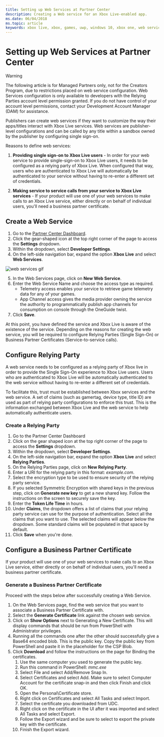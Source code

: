 ```yaml
---
title: Setting up Web Services at Partner Center
description: Creating a Web service for an Xbox Live-enabled app.
ms.date: 06/04/2018
ms.topic: article
keywords: xbox live, xbox, games, uwp, windows 10, xbox one, web services
---
```


# Setting up Web Services at Partner Center

> [!WARNING]
> The following article is for Managed Partners only, not for the Creators Program, due to restrictions placed on web service configuration. Web Services configuration is only available to developers with the Relying Parties account level permission granted. If you do not have control of your account level permissions, contact your Development Account Manager (DAM) for assistance.

Publishers can create web services if they want to customize the way their apps/titles interact with Xbox Live services.
Web services are publisher-level configurations and can be called by any title within a sandbox owned by the publisher by configuring single sign-on.

Reasons to define web services:

1. **Providing single sign-on to Xbox Live users** - In order for your web service to provide single-sign-on to Xbox Live users, it needs to be configured as a relying party of Xbox Live. When configured that way, users who are authenticated to Xbox Live will automatically be authenticated to your service without having to re-enter a different set of credentials.

2. **Making service to service calls from your service to Xbox Live services** - If your product will use one of your web services to make calls to an Xbox Live service, either directly or on behalf of individual users, you'll need a business partner certificate.


## Create a Web Service

1. Go to the [Partner Center Dashboard](https://partner.microsoft.com/dashboard/windows/overview).
2. Click the gear-shaped icon at the top right corner of the page to access the **Settings** dropdown.
3. Within the dropdown, select **Developer Settings**.
4. On the left-side navigation bar, expand the option **Xbox Live** and select **Web Services**.

![web services gif](../../../images/dev-center/web-services/web-services.gif)

5. In the Web Services page, click on **New Web Service**.
6. Enter the Web Service Name and choose the access type as required.
    * Telemetry access enables your service to retrieve game telemetry data for any of your games.
    * App Channel access gives the media provider owning the service the authority to programmatically publish app channels for consumption on console through the OneGuide twist.
7. Click **Save**.

At this point, you have defined the service and Xbox Live is aware of the existence of the service.
Depending on the reasons for creating the web service, you will be required to configure Relying Parties (Single Sign-On) or Business Partner Certificates (Service-to-service calls).


## Configure Relying Party

A web service needs to be configured as a relying party of Xbox live in order to provide the Single Sign-On experience to Xbox Live users.
Users who are authenticated to Xbox Live will be automatically authenticated to the web service without having to re-enter a different set of credentials.

To facilitate this, trust must be established between Xbox services and the web service.
A set of claims (such as gamertag, device type, title ID) are used as part of relying party configurations to enforce this trust.
This is the information exchanged between Xbox Live and the web service to help automatically authenticate users.


### Create a Relying Party

1. Go to the Partner Center Dashboard  
2. Click on the gear shaped icon at the top right corner of the page to access the **Settings** dropdown.
3. Within the dropdown, select **Developer Settings**.
4. On the left-side navigation bar, expand the option **Xbox Live** and select **Relying Parties**.
5. On the Relying Parties page, click on **New Relying Party**.
6. Enter a URI for the relying party in this format: *example.com*.
7. Select the encryption type to be used to ensure security of the relying party service.
8. If you selected Symmetric Encryption with shared keys in the previous step, click on **Generate new key** to get a new shared key. Follow the instructions on the screen to securely save the key.
9. Enter the **Token Life Time** in hours.
10. Under **Claims**, the dropdown offers a list of claims that your relying party service can use for the purpose of authentication. Select all the claims that you want to use. The selected claims will appear below the dropdown. Some standard claims will be populated in that space by default.
11. Click **Save** when you're done.  


## Configure a Business Partner Certificate

If your product will use one of your web services to make calls to an Xbox Live service, either directly or on behalf of individual users, you'll need a business partner certificate.


### Generate a Business Partner Certificate

Proceed with the steps below after successfully creating a Web Service.

1. On the Web Services page, find the web service that you want to associate a Business Partner Certificate with.
2. Select the **Generate Certificate** link against the chosen web service.
3. Click on **Show Options** next to Generating a New Certificate. This will display commands that should be run from PowerShell with Administrator privileges.
4. Running all the commands one after the other should successfully give a Base64 encoded blob. This is the public key. Copy the public key from PowerShell and paste it in the placeholder for the CSP Blob.
5. Click **Download** and follow the instructions on the page for Binding the certificates.
    1. Use the same computer you used to generate the public key.
    2. Run this command in PowerShell: *mmc.exe*
    3. Select File and select Add/Remove Snap In.
    4. Select Certificates and select Add. Make sure to select Computer Account for the certificate snap-in and then click Finish and click OK.
    5. Open the Personal\Certificate store.
    6. Right click on Certificates and select All Tasks and select Import.
    7. Select the certificate you downloaded from UDC.
    8. Right click on the certificate in the UI after it was imported and select All Tasks and select Export.
    9. Follow the Export wizard and be sure to select to export the private key with the certificate.
    10. Finish the Export wizard.

